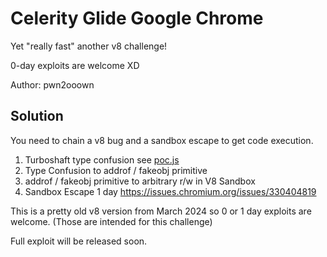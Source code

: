 # Celerity Glide Google Chrome

Yet "really fast" another v8 challenge!

0-day exploits are welcome XD

Author: pwn2ooown

## Solution

You need to chain a v8 bug and a sandbox escape to get code execution.

1. Turboshaft type confusion see [poc.js](poc.js)
2. Type Confusion to addrof / fakeobj primitive
3. addrof / fakeobj primitive to arbitrary r/w in V8 Sandbox
4. Sandbox Escape 1 day https://issues.chromium.org/issues/330404819

This is a pretty old v8 version from March 2024 so 0 or 1 day exploits are welcome. (Those are intended for this challenge)

Full exploit will be released soon.
